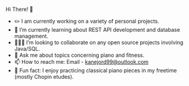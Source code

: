 Hi There! 👋
- ✏️ I am currently working on a variety of personal projects.
- 🌱 I’m currently learning about REST API development and database management.
- 🧑‍🤝‍🧑 I’m looking to collaborate on any open source projects involving Java/SQL.
- 💬 Ask me about topics concerning piano and fitness.
- 📫 How to reach me: Email - kanejord99@outlook.com
- 🎹 Fun fact: I enjoy practicing classical piano pieces in my freetime (mostly Chopin etudes).
